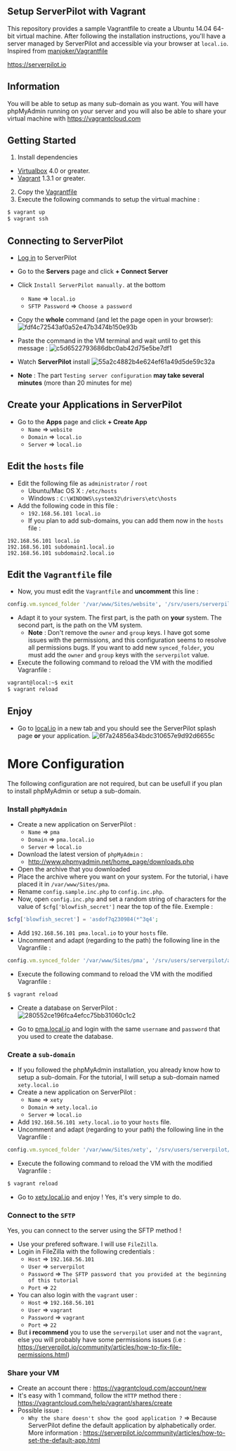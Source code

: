 ## Setup ServerPilot with Vagrant

This repository provides a sample Vagrantfile to create a Ubuntu 14.04 64-bit virtual machine. After following the installation instructions, you'll have a server managed by ServerPilot and accessible via your browser at `local.io`.
Inspired from [manjoker/Vagrantfile](https://github.com/manjoker/Vagrantfile)

https://serverpilot.io

## Information
You will be able to setup as many sub-domain as you want. You will have phpMyAdmin running on your server and you will also be able to share your virtual machine with https://vagrantcloud.com

## Getting Started
1. Install dependencies
  * [Virtualbox](https://www.virtualbox.org/) 4.0 or greater.
  * [Vagrant](http://downloads.vagrantup.com/) 1.3.1 or greater.
2. Copy the [Vagrantfile](https://github.com/Xety/ServerPilot/blob/master/Vagrantfile)
3. Execute the following commands to setup the virtual machine :
```bash
$ vagrant up
$ vagrant ssh
```

## Connecting to ServerPilot
  * [Log in](https://manage.serverpilot.io/#login) to ServerPilot
  * Go to the **Servers** page and click **+ Connect Server**
  * Click `Install ServerPilot manually.` at the bottom
    * `Name` => `local.io`
    * `SFTP Password` => `Choose a password`
  * Copy the **whole** command (and let the page open in your browser):
![fdf4c72543af0a52e47b3474b150e93b](https://cloud.githubusercontent.com/assets/8210023/11672449/e0f1da26-9e10-11e5-84f0-2b3229e75c48.png)

  * Paste the command in the VM terminal and wait until to get this message :
![c5d6522793686dbc0ab42d75e5be7df1](https://cloud.githubusercontent.com/assets/8210023/11672125/f12bf9ce-9e0d-11e5-8a8c-8f18ee4c799e.png)

  * Watch **ServerPilot** install
![55a2c4882b4e624ef61a49d5de59c32a](https://cloud.githubusercontent.com/assets/8210023/11672081/8cdad1d4-9e0d-11e5-8640-e1a7d3b744a7.png)
  * **Note** : The part `Testing server configuration` **may take several minutes** (more than 20 minutes for me)

## Create your Applications in ServerPilot
  * Go to the **Apps** page and click **+ Create App**
    * `Name` => `website`
    * `Domain` => `local.io`
    * `Server` => `local.io`

## Edit the `hosts` file
  * Edit the following file as `administrator` / `root`
    * Ubuntu/Mac OS X : `/etc/hosts`
    * Windows : `C:\WINDOWS\system32\drivers\etc\hosts`
  * Add the following code in this file :
    * `192.168.56.101 local.io`
    * If you plan to add sub-domains, you can add them now in the `hosts` file :
```
192.168.56.101 local.io
192.168.56.101 subdomain1.local.io
192.168.56.101 subdomain2.local.io
```

## Edit the `Vagrantfile` file
  * Now, you must edit the `Vagrantfile` and **uncomment** this line :
```ruby
config.vm.synced_folder '/var/www/Sites/website', '/srv/users/serverpilot/apps/website/public', owner: "serverpilot", group: "serverpilot"
```
  * Adapt it to your system. The first part, is the path on **your** system. The second part, is the path on the VM system.
    * **Note** : Don't remove the `owner` and `group` keys. I have got some issues with the permissions, and this configuration seems to resolve all permissions bugs. If you want to add new `synced_folder`, you must add the `owner` and `group` keys with the `serverpilot` value.
  * Execute the following command to reload the VM with the modified Vagranfile :
```bash
vagrant@local:~$ exit
$ vagrant reload
```

## Enjoy
  * Go to [local.io](http://local.io) in a new tab and you should see the ServerPilot splash page **or** your application.
![6f7a24856a34bdc310657e9d92d6655c](https://cloud.githubusercontent.com/assets/8210023/11673405/d519a794-9e18-11e5-940b-a7104484b9aa.png)


# More Configuration
The following configuration are not required, but can be usefull if you plan to install phpMyAdmin or setup a sub-domain.

### Install `phpMyAdmin`
  * Create a new application on ServerPilot :
    * `Name` => `pma`
    * `Domain` => `pma.local.io`
    * `Server` => `local.io`
  * Download the latest version of `phpMyAdmin` :
    * http://www.phpmyadmin.net/home_page/downloads.php
  * Open the archive that you downloaded
  * Place the archive where you want on your system. For the tutorial, i have placed it in `/var/www/Sites/pma`.
  * Rename `config.sample.inc.php` to `config.inc.php`.
  * Now, open `config.inc.php` and set a random string of characters for the value of ``$cfg['blowfish_secret']`` near the top of the file. Exemple :
```php
$cfg['blowfish_secret'] = 'asdof7q230984(*^3q4';
```

  * Add `192.168.56.101 pma.local.io` to your `hosts` file.
  * Uncomment and adapt (regarding to the path) the following line in the Vagranfile :
```ruby
config.vm.synced_folder '/var/www/Sites/pma', '/srv/users/serverpilot/apps/pma/public', owner: "serverpilot", group: "serverpilot"
```
  * Execute the following command to reload the VM with the modified Vagranfile :
```bash
$ vagrant reload
```
  * Create a database on ServerPilot :
![280552ce196fca4efcc75bb31060c1c2](https://cloud.githubusercontent.com/assets/8210023/11673299/f894f1fc-9e17-11e5-82eb-a7fe91dabd72.png)

  * Go to [pma.local.io](http://pma.local.io) and login with the same `username` and `password` that you used to create the database.

### Create a `sub-domain`
  * If you followed the phpMyAdmin installation, you already know how to setup a sub-domain. For the tutorial, I will setup a sub-domain named `xety.local.io`
  * Create a new application on ServerPilot :
    * `Name` => `xety`
    * `Domain` => `xety.local.io`
    * `Server` => `local.io`
  * Add `192.168.56.101 xety.local.io` to your `hosts` file.
  * Uncomment and adapt (regarding to your path) the following line in the Vagranfile :
```ruby
config.vm.synced_folder '/var/www/Sites/xety', '/srv/users/serverpilot/apps/xety/public', owner: "serverpilot", group: "serverpilot"
```
  * Execute the following command to reload the VM with the modified Vagranfile :
```bash
$ vagrant reload
```
  * Go to [xety.local.io](http://xety.local.io) and enjoy ! Yes, it's very simple to do.

### Connect to the `SFTP`
Yes, you can connect to the server using the SFTP method !
  * Use your prefered software. I will use `FileZilla`.
  * Login in FileZilla with the following credentials :
    * `Host` => `192.168.56.101`
    * `User` => `serverpilot`
    * `Password` => `The SFTP password that you provided at the beginning of this tutorial`
    * `Port` => `22`
  * You can also login with the `vagrant` user :
    * `Host` => `192.168.56.101`
    * `User` => `vagrant`
    * `Password` => `vagrant`
    * `Port` => `22`
  * But **i recommend** you to use the `serverpilot` user and not the `vagrant`, else you will probably have some permissions issues (i.e : https://serverpilot.io/community/articles/how-to-fix-file-permissions.html)

### Share your VM
  * Create an account there : https://vagrantcloud.com/account/new
  * It's easy with 1 command, follow the `HTTP` method there : https://vagrantcloud.com/help/vagrant/shares/create
  * Possible issue :
    * `Why the share doesn't show the good application ?` => Because ServerPilot define the default application by alphabetically order. More information : https://serverpilot.io/community/articles/how-to-set-the-default-app.html

